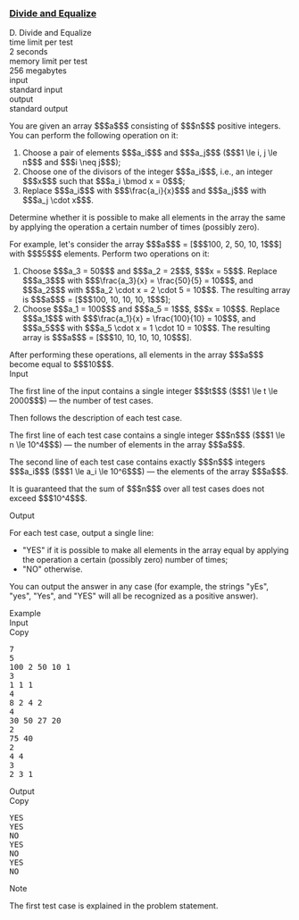 <h3><a href="https://codeforces.com/contest/1881/problem/D" target="_blank" rel="noopener noreferrer">Divide and Equalize</a></h3>

<div class="header"><div class="title">D. Divide and Equalize</div><div class="time-limit"><div class="property-title">time limit per test</div>2 seconds</div><div class="memory-limit"><div class="property-title">memory limit per test</div>256 megabytes</div><div class="input-file input-standard"><div class="property-title">input</div>standard input</div><div class="output-file output-standard"><div class="property-title">output</div>standard output</div></div><div><p>You are given an array $$$a$$$ consisting of $$$n$$$ positive integers. You can perform the following operation on it: </p><ol> <li> Choose a pair of elements $$$a_i$$$ and $$$a_j$$$ ($$$1 \le i, j \le n$$$ and $$$i \neq j$$$); </li><li> Choose one of the divisors of the integer $$$a_i$$$, i.e., an integer $$$x$$$ such that $$$a_i \bmod x = 0$$$; </li><li> Replace $$$a_i$$$ with $$$\frac{a_i}{x}$$$ and $$$a_j$$$ with $$$a_j \cdot x$$$. </li></ol> Determine whether it is possible to make all elements in the array the same by applying the operation a certain number of times (possibly zero).<p>For example, let's consider the array $$$a$$$ = [$$$100, 2, 50, 10, 1$$$] with $$$5$$$ elements. Perform two operations on it: </p><ol> <li> Choose $$$a_3 = 50$$$ and $$$a_2 = 2$$$, $$$x = 5$$$. Replace $$$a_3$$$ with $$$\frac{a_3}{x} = \frac{50}{5} = 10$$$, and $$$a_2$$$ with $$$a_2 \cdot x = 2 \cdot 5 = 10$$$. The resulting array is $$$a$$$ = [$$$100, 10, 10, 10, 1$$$]; </li><li> Choose $$$a_1 = 100$$$ and $$$a_5 = 1$$$, $$$x = 10$$$. Replace $$$a_1$$$ with $$$\frac{a_1}{x} = \frac{100}{10} = 10$$$, and $$$a_5$$$ with $$$a_5 \cdot x = 1 \cdot 10 = 10$$$. The resulting array is $$$a$$$ = [$$$10, 10, 10, 10, 10$$$]. </li></ol> After performing these operations, all elements in the array $$$a$$$ become equal to $$$10$$$.</div><div class="input-specification"><div class="section-title">Input</div><p>The first line of the input contains a single integer $$$t$$$ ($$$1 \le t \le 2000$$$) — the number of test cases.</p><p>Then follows the description of each test case.</p><p>The first line of each test case contains a single integer $$$n$$$ ($$$1 \le n \le 10^4$$$) — the number of elements in the array $$$a$$$.</p><p>The second line of each test case contains exactly $$$n$$$ integers $$$a_i$$$ ($$$1 \le a_i \le 10^6$$$) — the elements of the array $$$a$$$.</p><p>It is guaranteed that the sum of $$$n$$$ over all test cases does not exceed $$$10^4$$$.</p></div><div class="output-specification"><div class="section-title">Output</div><p>For each test case, output a single line: </p><ul> <li> "<span class="tex-font-style-tt">YES</span>" if it is possible to make all elements in the array equal by applying the operation a certain (possibly zero) number of times; </li><li> "<span class="tex-font-style-tt">NO</span>" otherwise. </li></ul><p>You can output the answer in any case (for example, the strings "<span class="tex-font-style-tt">yEs</span>", "<span class="tex-font-style-tt">yes</span>", "<span class="tex-font-style-tt">Yes</span>", and "<span class="tex-font-style-tt">YES</span>" will all be recognized as a positive answer).</p></div><div class="sample-tests"><div class="section-title">Example</div><div class="sample-test"><div class="input"><div class="title">Input<div title="Copy" data-clipboard-target="#id004827410802424913" id="id008313677355905602" class="input-output-copier">Copy</div></div><pre id="id004827410802424913"><div class="test-example-line test-example-line-even test-example-line-0">7</div><div class="test-example-line test-example-line-odd test-example-line-1">5</div><div class="test-example-line test-example-line-odd test-example-line-1">100 2 50 10 1</div><div class="test-example-line test-example-line-even test-example-line-2">3</div><div class="test-example-line test-example-line-even test-example-line-2">1 1 1</div><div class="test-example-line test-example-line-odd test-example-line-3">4</div><div class="test-example-line test-example-line-odd test-example-line-3">8 2 4 2</div><div class="test-example-line test-example-line-even test-example-line-4">4</div><div class="test-example-line test-example-line-even test-example-line-4">30 50 27 20</div><div class="test-example-line test-example-line-odd test-example-line-5">2</div><div class="test-example-line test-example-line-odd test-example-line-5">75 40</div><div class="test-example-line test-example-line-even test-example-line-6">2</div><div class="test-example-line test-example-line-even test-example-line-6">4 4</div><div class="test-example-line test-example-line-odd test-example-line-7">3</div><div class="test-example-line test-example-line-odd test-example-line-7">2 3 1</div></pre></div><div class="output"><div class="title">Output<div title="Copy" data-clipboard-target="#id006587941683365337" id="id007945190328603031" class="input-output-copier">Copy</div></div><pre id="id006587941683365337">YES
YES
NO
YES
NO
YES
NO
</pre></div></div></div><div class="note"><div class="section-title">Note</div><p>The first test case is explained in the problem statement.</p></div>